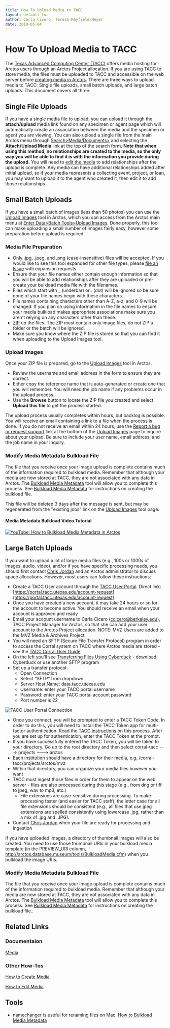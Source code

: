 ```yaml
---
title: How To Upload Media to TACC
layout: default_toc
author: Carla Cicero, Teresa Mayfield-Meyer
date: 2018-05-04
---
```


# How To Upload Media to TACC

The [Texas Advanced Computing Center (TACC)](https://www.tacc.utexas.edu/) offers media hosting for Arctos users through an Arctos Project allocation. If you are using TACC to store media, the files must be uploaded to TACC and accessible on the web server before [creating media in Arctos](/how_to/How-to-Create-Media-Images.html). There are three ways to upload media to TACC: Single file uploads, small batch uploads, and large batch uploads. This document covers all three.

## Single File Uploads
If you have a single media file to upload, you can upload it through the **attach/upload** media link found on any specimen or agent page which will automatically create an association between the media and the specimen or agent you are viewing. You can also upload a single file from the main Arctos menu through [Search>Media/Documents>](http://arctos.database.museum/MediaSearch.cfm) and selecting the **Attach/Upload Media** link at the top of the search form. **Note that when using this method, no relationships are created to the media, so the only way you will be able to find it is with the information you provide during the upload.** You will need to [edit the media](/how_to/How-to-Edit-Media) to add relationships after the upload is complete. Any media can have additional relationships added after initial upload, so if your media represents a collecting event, project, or loan, you may want to upload it to the agent who created it, then edit it to add those relationships.

## Small Batch Uploads
If you have a small batch of images (less than 50 photos) you can use the [Upload Images](http://arctos.database.museum/tools/uploadMedia.cfm) tool in Arctos, which you can access from the Arctos main menu at [Enter Data>Batch Tools>Upload Images](http://arctos.database.museum/tools/uploadMedia.cfm). Done properly, this tool can make uploading a small number of images fairly easy, however some preparation before upload is required.

### Media File Preparation
  * Only .jpg, .jpeg, and .png (case-insensitive) files will be accepted. If you would like to see this tool expanded for other file types, please [file an Issue](/blob/gh-pages/_how_to/How-to-Use-Issues-in-Arctos/how-to-file-an-issue) with expansion requests.
  * Ensure that your file names either contain enough information so that you will be able to add relationships after they are uploaded or pre-create your bulkload media file with the filenames.
  * Files which start with _ (underbar) or . (dot) will be ignored so be sure none of your file names begin with these characters.
  * File names containing characters other than A-Z, a-z, and 0-9 will be changed. If you plan on using information in the file names to ensure your media bulkload makes appropriate associations make sure you aren't relying on any characters other than these.
  * [ZIP](https://support.microsoft.com/en-us/help/14200/windows-compress-uncompress-zip-files) up the files. The ZIP must contain only image files, do not ZIP a folder or the batch will be ignored.
  * Make sure you know where the ZIP file is stored so that you can find it when uploading to the Upload Images tool.

### Upload Images
Once your ZIP file is prepared, go to the [Upload Images](http://arctos.database.museum/tools/uploadMedia.cfm) tool in Arctos.

  * Review the username and email address in the form to ensure they are correct.
  * Either copy the reference name that is auto-generated or create one that you will remember. You will need the job name if any problems occur in the upload process.
  * Use the **Browse** button to locate the ZIP file you created and select **Upload this file** to get the process started.

The upload process usually completes within hours, but backlog is possible.  You will receive an email containing a link to a file when the process is done. If you do not receive an email within 24 hours, use the  [Report a bug or request support](http://arctos.database.museum/contact.cfm?ref=/tools/uploadMedia.cfm) link at the bottom of the [Upload Images](http://arctos.database.museum/tools/uploadMedia.cfm) page to inquire about your upload. Be sure to include your user name, email address, and the job name in your inquiry.

### Modify Media Metadata Bulkload File

The file that you receive once your image upload is complete contains much of the information required to bulkload media.  Remember that although your media are now stored at TACC, they are not associated with any data in Arctos. The [Bulkload Media Metadata](http://arctos.database.museum/tools/BulkloadMedia.cfm) tool will allow you to complete this process. See [Bulkload Media Metadata](/how_to/How-to-Bulkload-Media-Metadata) for instructions on creating the bulkload file.

This file will be deleted 3 days after the message is sent, but may be regenerated from the "existing jobs" link on the [Upload Images](http://arctos.database.museum/tools/uploadMedia.cfm) tool page. 

#### Media Metadata Bulkload Video Tutorial ####

[![YouTube: How to Bulkload Media Metadata in Arctos](https://i9.ytimg.com/vi/JkiRIH-JgYg/mq2.jpg?sqp=CPb5p_EF&rs=AOn4CLDXNJizQ4dIml0cRIwFts7fEgtVFQ)](https://www.youtube.com/watch?v=JkiRIH-JgYg)

## Large Batch Uploads
If you want to upload a lot of large media files (e.g., 100s or 1000s of images, audio, video), and/or if you have specific processing needs, you should first contact [Chris Jordan](https://www.tacc.utexas.edu/about/directory/chris-jordan) and an Arctos administrator to discuss space allocations. However, most users can follow these instructions:

* Create a TACC User account through the [TACC User Portal](http://portal.tacc.utexas.edu). Direct link: [https://portal.tacc.utexas.edu/account-request](https://portal.tacc.utexas.edu/account-request)
* Once you have created a new account, it may take 24 hours or so for the account to become active. You should receive an email when your account is approved and ready
* Email your account username to Carla Cicero ([ccicero@berkeley.edu](mailto:ccicero@berkeley.edu)), TACC Project Manager for Arctos, so that she can add your user account to the Arctos Project allocation. NOTE: MVZ Users are added to the MVZ Media & Archives Project.
* You will need an SFTP (Secure File Transfer Protocol) program in order to access the Corral system on TACC where Arctos media are stored - see the [TACC Corral User Guide](https://portal.tacc.utexas.edu/user-guides/corral)
 * On the left you’ll see [Transferring Files Using Cyberduck](https://portal.tacc.utexas.edu/user-guides/corral#cyberduck) - download Cyberduck or use another SFTP program
* Set up a transfer protocol:
    * Open Connection
    * Select “SFTP” from dropdown
    * Server Host Name:  data.tacc.utexas.edu
    * Username: enter your TACC portal username
    * Password: enter your TACC portal account password
    * Port number is 22

![TACC User Portal Connection](https://raw.githubusercontent.com/ArctosDB/documentation-wiki/gh-pages/tutorial_images/TACC_user_portal_connection.png)

* Once you connect, you will be prompted to enter a TACC Token Code. In order to do this, you will need to install the TACC Token app for multi-factor authentication. Read the [TACC instructions](https://portal.tacc.utexas.edu/tutorials/multifactor-authentication) on this process. After you are set up for authentication, enter the TACC Token at the prompt.
* If you have successfully entered the TACC Token, you will be taken to your directory. Go up to the root directory and then select corral-tacc ---> projects ---> arctos
* Each institution should have a directory for their media, e.g, /corral-tacc/projects/arctos/mvz
* Within that directory, you can organize your media files however you want
* TACC must ingest those files in order for them to appear on the web server - files are also processed during this stage (e.g., from dng or tiff to jpeg, wav to mp3, etc.)
    * File extensions are case-sensitive during processing. To make processing faster (and easier for TACC staff), the letter case for all file extensions should be consistent (e.g., all files that use jpeg extensions are spelled consistently using lowercase .jpg, rather than a mix of .jpg and .JPG).
 * Contact [Chris Jordan](https://www.tacc.utexas.edu/about/directory/chris-jordan) when your file are ready for processing and ingestion

If you have uploaded images, a directory of thumbnail images will also be created. You need to use those thumbnail URIs in your bulkload media template (in the PREVIEW_URI column, http://arctos.database.museum/tools/BulkloadMedia.cfm) when you bulkload the image URIs.

### Modify Media Metadata Bulkload File

The file that you receive once your image upload is complete contains much of the information required to bulkload media.  Remember that although your media are now stored at TACC, they are not associated with any data in Arctos. The [Bulkload Media Metadata](http://arctos.database.museum/tools/BulkloadMedia.cfm) tool will allow you to complete this process. See [Bulkload Media Metadata](/how_to/How-to-Bulkload-Media-Metadata) for instructions on creating the bulkload file..

## Related Links
### Documentaion
[Media](documentation-wiki/documentation/media)

### Other How-Tos
[How to Create Media](/how_to/How-to-Create-Media-Images)

[How to Edit Media](/how_to/How-to-Edit-Media)

## Tools
* [namechanger](https://mrrsoftware.com/namechanger/) is useful for renaming files on Mac.
[How to Bulkload Media Metadata](/how_to/How-to-Bulkload-Media-Metadata)


